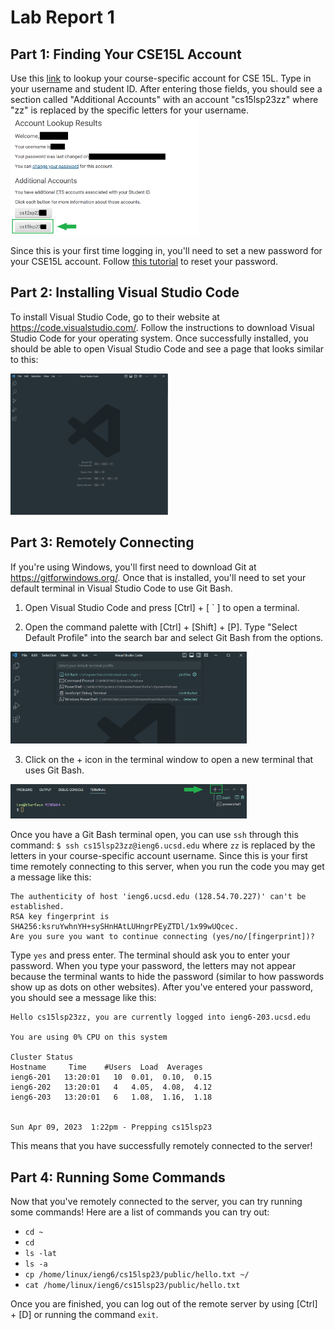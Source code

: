 # Lab Report 1

## Part 1: Finding Your CSE15L Account

Use this [link](https://sdacs.ucsd.edu/~icc/index.php) to lookup your course-specific account for CSE 15L. Type in your username and student ID. After entering those fields, you should see a section called "Additional Accounts" with an account "cs15lsp23zz" where "zz" is replaced by the specific letters for your username. 
<img src="https://github.com/tdalen/cse15l-lab-reports/blob/main/account_lookup.png?raw=true" width=60% height=60%>

Since this is your first time logging in, you'll need to set a new password for your CSE15L account. Follow [this tutorial](https://drive.google.com/file/d/17IDZn8Qq7Q0RkYMxdiIR0o6HJ3B5YqSW/view) to reset your password.


## Part 2: Installing Visual Studio Code

To install Visual Studio Code, go to their website at https://code.visualstudio.com/. Follow the instructions to download Visual Studio Code for your operating system.
Once successfully installed, you should be able to open Visual Studio Code and see a page that looks similar to this:

<img src="https://github.com/tdalen/cse15l-lab-reports/blob/main/vscode_installed.png?raw=true" width=50% height=50%>


## Part 3: Remotely Connecting

If you're using Windows, you'll first need to download Git at https://gitforwindows.org/. Once that is installed, you'll need to set your default terminal in Visual Studio Code to use Git Bash.

1. Open Visual Studio Code and press [Ctrl] + [ ` ] to open a terminal.

2. Open the command palette with [Ctrl] + [Shift] + [P]. Type "Select Default Profile" into the search bar and select Git Bash from the options.
<img src="https://github.com/tdalen/cse15l-lab-reports/blob/main/git_bash.png?raw=true" width=75% height=75%>

3. Click on the + icon in the terminal window to open a new terminal that uses Git Bash.
<img src="https://github.com/tdalen/cse15l-lab-reports/blob/main/bash_terminal.png?raw=true" width=75% height=75%>

Once you have a Git Bash terminal open, you can use `ssh` through this command:
`$ ssh cs15lsp23zz@ieng6.ucsd.edu` where `zz` is replaced by the letters in your course-specific account username.
Since this is your first time remotely connecting to this server, when you run the code you may get a message like this:
```
The authenticity of host 'ieng6.ucsd.edu (128.54.70.227)' can't be established.
RSA key fingerprint is SHA256:ksruYwhnYH+sySHnHAtLUHngrPEyZTDl/1x99wUQcec.
Are you sure you want to continue connecting (yes/no/[fingerprint])?
```

Type `yes` and press enter. The terminal should ask you to enter your password. When you type your password, the letters may not appear because the terminal wants to hide the password (similar to how passwords show up as dots on other websites). After you've entered your password, you should see a message like this:
```
Hello cs15lsp23zz, you are currently logged into ieng6-203.ucsd.edu

You are using 0% CPU on this system

Cluster Status 
Hostname     Time    #Users  Load  Averages  
ieng6-201   13:20:01   10  0.01,  0.10,  0.15
ieng6-202   13:20:01   4   4.05,  4.08,  4.12
ieng6-203   13:20:01   6   1.08,  1.16,  1.18

 
Sun Apr 09, 2023  1:22pm - Prepping cs15lsp23
```

This means that you have successfully remotely connected to the server!

## Part 4: Running Some Commands

Now that you've remotely connected to the server, you can try running some commands! Here are a list of commands you can try out:
* `cd ~`
* `cd`
* `ls -lat`
* `ls -a`
* `cp /home/linux/ieng6/cs15lsp23/public/hello.txt ~/`
* `cat /home/linux/ieng6/cs15lsp23/public/hello.txt`

Once you are finished, you can log out of the remote server by using [Ctrl] + [D] or running the command `exit`.
